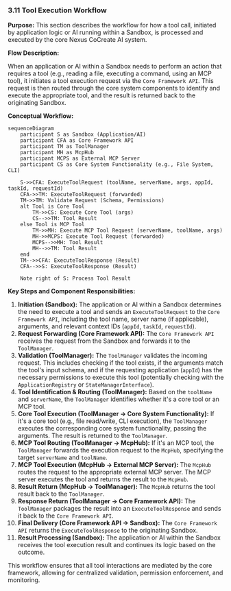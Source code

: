 ### 3.11 Tool Execution Workflow

**Purpose:** This section describes the workflow for how a tool call, initiated by application logic or AI running within a Sandbox, is processed and executed by the core Nexus CoCreate AI system.

**Flow Description:**

When an application or AI within a Sandbox needs to perform an action that requires a tool (e.g., reading a file, executing a command, using an MCP tool), it initiates a tool execution request via the `Core Framework API`. This request is then routed through the core system components to identify and execute the appropriate tool, and the result is returned back to the originating Sandbox.

**Conceptual Workflow:**

```mermaid
sequenceDiagram
    participant S as Sandbox (Application/AI)
    participant CFA as Core Framework API
    participant TM as ToolManager
    participant MH as McpHub
    participant MCPS as External MCP Server
    participant CS as Core System Functionality (e.g., File System, CLI)

    S->>CFA: ExecuteToolRequest (toolName, serverName, args, appId, taskId, requestId)
    CFA->>TM: ExecuteToolRequest (forwarded)
    TM->>TM: Validate Request (Schema, Permissions)
    alt Tool is Core Tool
        TM->>CS: Execute Core Tool (args)
        CS-->>TM: Tool Result
    else Tool is MCP Tool
        TM->>MH: Execute MCP Tool Request (serverName, toolName, args)
        MH->>MCPS: Execute Tool Request (forwarded)
        MCPS-->>MH: Tool Result
        MH-->>TM: Tool Result
    end
    TM-->>CFA: ExecuteToolResponse (Result)
    CFA-->>S: ExecuteToolResponse (Result)

    Note right of S: Process Tool Result
```

**Key Steps and Component Responsibilities:**

1.  **Initiation (Sandbox):** The application or AI within a Sandbox determines the need to execute a tool and sends an `ExecuteToolRequest` to the `Core Framework API`, including the tool name, server name (if applicable), arguments, and relevant context IDs (`appId`, `taskId`, `requestId`).
2.  **Request Forwarding (Core Framework API):** The `Core Framework API` receives the request from the Sandbox and forwards it to the `ToolManager`.
3.  **Validation (ToolManager):** The `ToolManager` validates the incoming request. This includes checking if the tool exists, if the arguments match the tool's input schema, and if the requesting application (`appId`) has the necessary permissions to execute this tool (potentially checking with the `ApplicationRegistry` or `StateManagerInterface`).
4.  **Tool Identification & Routing (ToolManager):** Based on the `toolName` and `serverName`, the `ToolManager` identifies whether it's a core tool or an MCP tool.
5.  **Core Tool Execution (ToolManager -> Core System Functionality):** If it's a core tool (e.g., file read/write, CLI execution), the `ToolManager` executes the corresponding core system functionality, passing the arguments. The result is returned to the `ToolManager`.
6.  **MCP Tool Routing (ToolManager -> McpHub):** If it's an MCP tool, the `ToolManager` forwards the execution request to the `McpHub`, specifying the target `serverName` and `toolName`.
7.  **MCP Tool Execution (McpHub -> External MCP Server):** The `McpHub` routes the request to the appropriate external MCP server. The MCP server executes the tool and returns the result to the `McpHub`.
8.  **Result Return (McpHub -> ToolManager):** The `McpHub` returns the tool result back to the `ToolManager`.
9.  **Response Return (ToolManager -> Core Framework API):** The `ToolManager` packages the result into an `ExecuteToolResponse` and sends it back to the `Core Framework API`.
10. **Final Delivery (Core Framework API -> Sandbox):** The `Core Framework API` returns the `ExecuteToolResponse` to the originating Sandbox.
11. **Result Processing (Sandbox):** The application or AI within the Sandbox receives the tool execution result and continues its logic based on the outcome.

This workflow ensures that all tool interactions are mediated by the core framework, allowing for centralized validation, permission enforcement, and monitoring.
